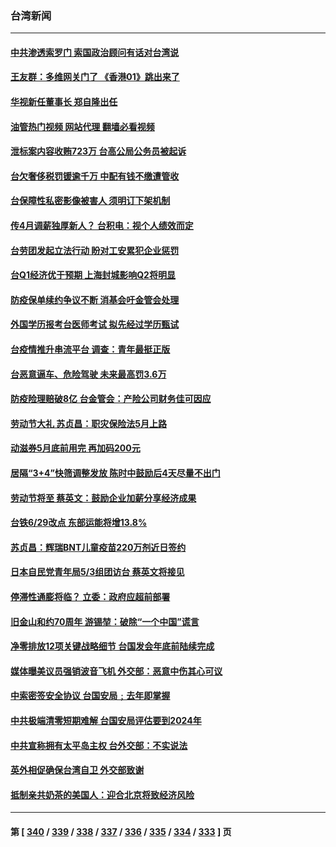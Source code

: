 ### 台湾新闻
---
#### [中共渗透索罗门 索国政治顾问有话对台湾说](../../pages/ncid1349361/n13722941.md?04291245) 
#### [王友群：多维网关门了 《香港01》跳出来了](../../pages/ncid1349361/n13722730.md?04291245) 
#### [华视新任董事长 郑自隆出任](../../pages/ncid1349361/n13722653.md?04291245) 
#### [油管热门视频 网站代理 翻墙必看视频](http://209.222.30.114:81/youtube.html?04291245)
#### [泄标案内容收贿723万 台高公局公务员被起诉](../../pages/ncid1349361/n13722656.md?04291245) 
#### [台欠奢侈税罚锾逾千万 中配有钱不缴遭管收](../../pages/ncid1349361/n13722657.md?04291245) 
#### [台保障性私密影像被害人 须明订下架机制](../../pages/ncid1349361/n13722651.md?04291245) 
#### [传4月调薪独厚新人？ 台积电：视个人绩效而定](../../pages/ncid1349361/n13722650.md?04291245) 
#### [台劳团发起立法行动 盼对工安累犯企业惩罚](../../pages/ncid1349361/n13722632.md?04291245) 
#### [台Q1经济优于预期 上海封城影响Q2将明显](../../pages/ncid1349361/n13722529.md?04291245) 
#### [防疫保单续约争议不断 消基会吁金管会处理](../../pages/ncid1349361/n13722631.md?04291245) 
#### [外国学历报考台医师考试 拟先经过学历甄试](../../pages/ncid1349361/n13722535.md?04291245) 
#### [台疫情推升串流平台 调查：青年最挺正版](../../pages/ncid1349361/n13722538.md?04291245) 
#### [台恶意逼车、危险驾驶 未来最高罚3.6万](../../pages/ncid1349361/n13722595.md?04291245) 
#### [防疫险理赔破8亿 台金管会：产险公司财务佳可因应](../../pages/ncid1349361/n13722567.md?04291245) 
#### [劳动节大礼 苏贞昌：职灾保险法5月上路](../../pages/ncid1349361/n13722569.md?04291245) 
#### [动滋券5月底前用完 再加码200元](../../pages/ncid1349361/n13722570.md?04291245) 
#### [居隔“3+4”快筛调整发放 陈时中鼓励后4天尽量不出门](../../pages/ncid1349361/n13722533.md?04291245) 
#### [劳动节将至 蔡英文：鼓励企业加薪分享经济成果](../../pages/ncid1349361/n13722571.md?04291245) 
#### [台铁6/29改点 东部运能将增13.8%](../../pages/ncid1349361/n13722574.md?04291245) 
#### [苏贞昌：辉瑞BNT儿童疫苗220万剂近日签约](../../pages/ncid1349361/n13722536.md?04291245) 
#### [日本自民党青年局5/3组团访台 蔡英文将接见](../../pages/ncid1349361/n13722541.md?04291245) 
#### [停滞性通膨将临？ 立委：政府应超前部署](../../pages/ncid1349361/n13722485.md?04291245) 
#### [旧金山和约70周年 游锡堃：破除“一个中国”谎言](../../pages/ncid1349361/n13722505.md?04291245) 
#### [净零排放12项关键战略细节 台国发会年底前陆续完成](../../pages/ncid1349361/n13722506.md?04291245) 
#### [媒体曝美议员强销波音飞机 外交部：恶意中伤其心可议](../../pages/ncid1349361/n13722401.md?04291245) 
#### [中索密签安全协议 台国安局﹔去年即掌握](../../pages/ncid1349361/n13722488.md?04291245) 
#### [中共极端清零短期难解 台国安局评估要到2024年](../../pages/ncid1349361/n13722460.md?04291245) 
#### [中共宣称拥有太平岛主权 台外交部：不实说法](../../pages/ncid1349361/n13722421.md?04291245) 
#### [英外相促确保台湾自卫 外交部致谢](../../pages/ncid1349361/n13722422.md?04291245) 
#### [抵制亲共奶茶的美国人：迎合北京将致经济风险](../../pages/ncid1349361/n13722361.md?04291245) 

---
#### 第 [ [340](./340.md?04291245) / [339](./339.md?04291245) / [338](./338.md?04291245) / [337](./337.md?04291245) / [336](./336.md?04291245) / [335](./335.md?04291245) / [334](./334.md?04291245) / [333](./333.md?04291245) ] 页
